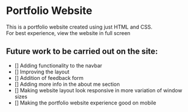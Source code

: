 # Portfolio Website

This is a portfolio website created using just HTML and CSS.   
For best experience, view the website in full screen 

## Future work to be carried out on the site:
- [] Adding functionality to the navbar
- [] Improving the layout
- [] Addition of feedback form
- [] Adding more info in the about me section
- [] Making website layout look responsive in more variation of window sizes
- [] Making the portfolio website experience good on mobile
